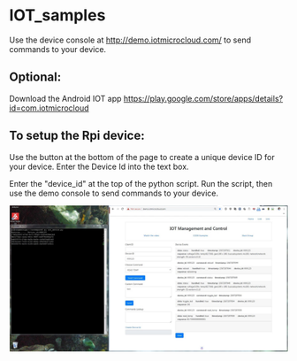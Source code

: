 # IOT_samples

Use the device console at http://demo.iotmicrocloud.com/  to send commands to your device.

## Optional:
Download the Android IOT app
https://play.google.com/store/apps/details?id=com.iotmicrocloud

## To setup the Rpi device: 
Use the button at the bottom of the page to create a unique device ID for your device. 
Enter the Device Id into the text box.

Enter the "device_id" at the top of the python script.
Run the script, then use the demo console to send commands to your device.


![Demo](platform_working.JPG)
